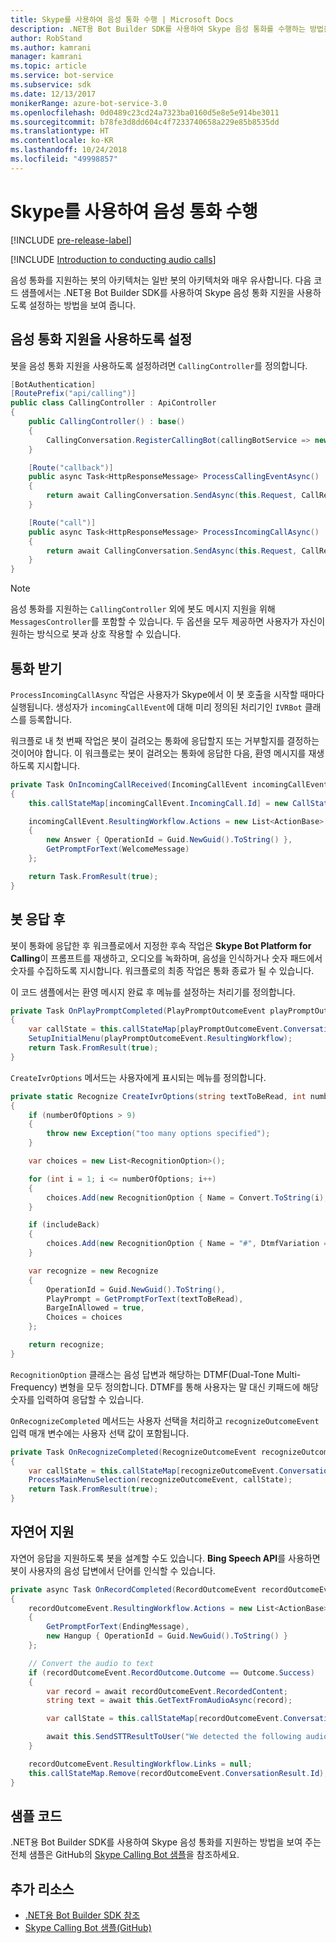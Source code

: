 ```yaml
---
title: Skype를 사용하여 음성 통화 수행 | Microsoft Docs
description: .NET용 Bot Builder SDK를 사용하여 Skype 음성 통화를 수행하는 방법을 살펴봅니다.
author: RobStand
ms.author: kamrani
manager: kamrani
ms.topic: article
ms.service: bot-service
ms.subservice: sdk
ms.date: 12/13/2017
monikerRange: azure-bot-service-3.0
ms.openlocfilehash: 0d0489c23cd24a7323ba0160d5e8e5e914be3011
ms.sourcegitcommit: b78fe3d8dd604c4f7233740658a229e85b8535dd
ms.translationtype: HT
ms.contentlocale: ko-KR
ms.lasthandoff: 10/24/2018
ms.locfileid: "49998857"
---
```

# <a name="conduct-audio-calls-with-skype"></a>Skype를 사용하여 음성 통화 수행

[!INCLUDE [pre-release-label](../includes/pre-release-label-v3.md)]

[!INCLUDE [Introduction to conducting audio calls](../includes/snippet-audio-call-intro.md)]

음성 통화를 지원하는 봇의 아키텍처는 일반 봇의 아키텍처와 매우 유사합니다. 다음 코드 샘플에서는 .NET용 Bot Builder SDK를 사용하여 Skype 음성 통화 지원을 사용하도록 설정하는 방법을 보여 줍니다. 

## <a name="enable-support-for-audio-calls"></a>음성 통화 지원을 사용하도록 설정

봇을 음성 통화 지원을 사용하도록 설정하려면 `CallingController`를 정의합니다.

```cs
[BotAuthentication]
[RoutePrefix("api/calling")]
public class CallingController : ApiController
{
    public CallingController() : base()
    {
        CallingConversation.RegisterCallingBot(callingBotService => new IVRBot(callingBotService));
    }

    [Route("callback")]
    public async Task<HttpResponseMessage> ProcessCallingEventAsync()
    {
        return await CallingConversation.SendAsync(this.Request, CallRequestType.CallingEvent);
    }

    [Route("call")]
    public async Task<HttpResponseMessage> ProcessIncomingCallAsync()
    {
        return await CallingConversation.SendAsync(this.Request, CallRequestType.IncomingCall);
    }
}
```

> [!NOTE]
> 음성 통화를 지원하는 `CallingController` 외에 봇도 메시지 지원을 위해 `MessagesController`를 포함할 수 있습니다. 두 옵션을 모두 제공하면 사용자가 자신이 원하는 방식으로 봇과 상호 작용할 수 있습니다. <!-- docs on MessagesController are where? -->

##  <a name="answer-the-call"></a>통화 받기

`ProcessIncomingCallAsync` 작업은 사용자가 Skype에서 이 봇 호출을 시작할 때마다 실행됩니다.
생성자가 `incomingCallEvent`에 대해 미리 정의된 처리기인 `IVRBot` 클래스를 등록합니다.

워크플로 내 첫 번째 작업은 봇이 걸려오는 통화에 응답할지 또는 거부할지를 결정하는 것이어야 합니다. 이 워크플로는 봇이 걸려오는 통화에 응답한 다음, 환영 메시지를 재생하도록 지시합니다. 

```cs
private Task OnIncomingCallReceived(IncomingCallEvent incomingCallEvent)
{
    this.callStateMap[incomingCallEvent.IncomingCall.Id] = new CallState(incomingCallEvent.IncomingCall.Participants);

    incomingCallEvent.ResultingWorkflow.Actions = new List<ActionBase>
    {
        new Answer { OperationId = Guid.NewGuid().ToString() },
        GetPromptForText(WelcomeMessage)
    };

    return Task.FromResult(true);
}
```

## <a name="after-the-bot-answers"></a>봇 응답 후

봇이 통화에 응답한 후 워크플로에서 지정한 후속 작업은 **Skype Bot Platform for Calling**이 프롬프트를 재생하고, 오디오를 녹화하며, 음성을 인식하거나 숫자 패드에서 숫자를 수집하도록 지시합니다. 워크플로의 최종 작업은 통화 종료가 될 수 있습니다. 

이 코드 샘플에서는 환영 메시지 완료 후 메뉴를 설정하는 처리기를 정의합니다.

```cs
private Task OnPlayPromptCompleted(PlayPromptOutcomeEvent playPromptOutcomeEvent)
{
    var callState = this.callStateMap[playPromptOutcomeEvent.ConversationResult.Id];
    SetupInitialMenu(playPromptOutcomeEvent.ResultingWorkflow);
    return Task.FromResult(true);
}
```

`CreateIvrOptions` 메서드는 사용자에게 표시되는 메뉴를 정의합니다.

```cs
private static Recognize CreateIvrOptions(string textToBeRead, int numberOfOptions, bool includeBack)
{
    if (numberOfOptions > 9)
    {
        throw new Exception("too many options specified");
    }

    var choices = new List<RecognitionOption>();

    for (int i = 1; i <= numberOfOptions; i++)
    {
        choices.Add(new RecognitionOption { Name = Convert.ToString(i), DtmfVariation = (char)('0' + i) });
    }

    if (includeBack)
    {
        choices.Add(new RecognitionOption { Name = "#", DtmfVariation = '#' });
    }

    var recognize = new Recognize
    {
        OperationId = Guid.NewGuid().ToString(),
        PlayPrompt = GetPromptForText(textToBeRead),
        BargeInAllowed = true,
        Choices = choices
    };

    return recognize;
}
```

`RecognitionOption` 클래스는 음성 답변과 해당하는 DTMF(Dual-Tone Multi-Frequency) 변형을 모두 정의합니다. DTMF를 통해 사용자는 말 대신 키패드에 해당 숫자를 입력하여 응답할 수 있습니다.

`OnRecognizeCompleted` 메서드는 사용자 선택을 처리하고 `recognizeOutcomeEvent` 입력 매개 변수에는 사용자 선택 값이 포함됩니다.

```cs
private Task OnRecognizeCompleted(RecognizeOutcomeEvent recognizeOutcomeEvent)
{
    var callState = this.callStateMap[recognizeOutcomeEvent.ConversationResult.Id];
    ProcessMainMenuSelection(recognizeOutcomeEvent, callState);
    return Task.FromResult(true);
}
```

## <a name="support-natural-language"></a>자연어 지원
자연어 응답을 지원하도록 봇을 설계할 수도 있습니다. **Bing Speech API**를 사용하면 봇이 사용자의 음성 답변에서 단어를 인식할 수 있습니다.

```cs
private async Task OnRecordCompleted(RecordOutcomeEvent recordOutcomeEvent)
{
    recordOutcomeEvent.ResultingWorkflow.Actions = new List<ActionBase>
    {
        GetPromptForText(EndingMessage),
        new Hangup { OperationId = Guid.NewGuid().ToString() }
    };

    // Convert the audio to text
    if (recordOutcomeEvent.RecordOutcome.Outcome == Outcome.Success)
    {
        var record = await recordOutcomeEvent.RecordedContent;
        string text = await this.GetTextFromAudioAsync(record);

        var callState = this.callStateMap[recordOutcomeEvent.ConversationResult.Id];

        await this.SendSTTResultToUser("We detected the following audio: " + text, callState.Participants);
    }

    recordOutcomeEvent.ResultingWorkflow.Links = null;
    this.callStateMap.Remove(recordOutcomeEvent.ConversationResult.Id);
}
```

## <a name="sample-code"></a>샘플 코드

.NET용 Bot Builder SDK를 사용하여 Skype 음성 통화를 지원하는 방법을 보여 주는 전체 샘플은 GitHub의 <a href="https://github.com/Microsoft/BotBuilder-Samples/tree/master/CSharp/skype-CallingBot" target="_blank">Skype Calling Bot 샘플</a>을 참조하세요.

## <a name="additional-resources"></a>추가 리소스

- <a href="/dotnet/api/?view=botbuilder-3.11.0" target="_blank">.NET용 Bot Builder SDK 참조</a>
- <a href="https://github.com/Microsoft/BotBuilder-Samples/tree/master/CSharp/skype-CallingBot" target="_blank">Skype Calling Bot 샘플(GitHub)</a>
